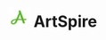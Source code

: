 # <img src="Frontend/src/assets/logo.png" width="40" height="35" style="display:inline-flex;"/> ArtSpire
